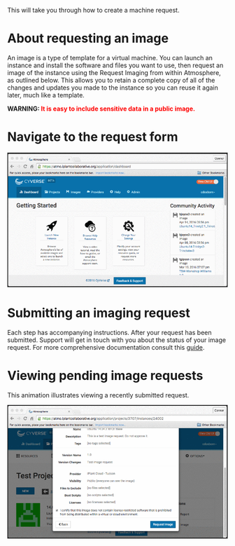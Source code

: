 This will take you through how to create a machine request.

# About requesting an image
An image is a type of template for a virtual machine.  You can launch an
instance and install the software and files you want to use, then request an
image of the instance using the Request Imaging from within Atmosphere, as
outlined below. This allows you to retain a complete copy of all of the
changes and updates you made to the instance so you can reuse it again later,
much like a template. 

**WARNING: <span style="color:red;">It is easy to include sensitive data in a public image.</span>**

# Navigate to the request form

![](./media/navigate-to-image-request.gif)

# Submitting an imaging request

Each step has accompanying instructions. After your request has been
submitted. Support will get in touch with you about the status of your image
request. For more comprehensive documentation consult this
[guide](https://pods.iplantcollaborative.org/wiki/display/atmman/Requesting+an+Image+of+an+Instance).

# Viewing pending image requests

This animation illustrates viewing a recently submitted request.

![](./media/submit-image-request-and-view-pending-requests.gif)
